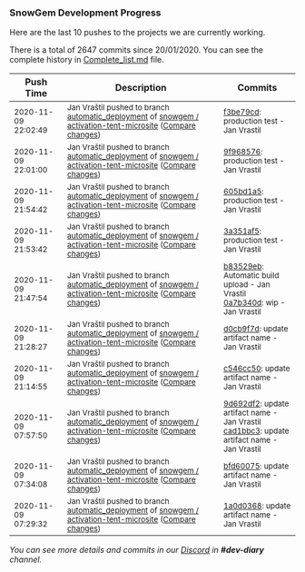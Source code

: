 
### SnowGem Development Progress

Here are the last 10 pushes to the projects we are currently working.

There is a total of 2647 commits since 20/01/2020. You can see the complete history in
 [Complete_list.md](Complete_list.md) file.

| Push Time | Description | Commits |
| --- | --- | --- |
| <sub>2020-11-09 22:02:49</sub> | <sub>Jan Vraštil pushed to branch [automatic\_deployment](https://gitlab.com/snowgem/activation-tent-microsite/commits/automatic_deployment) of [snowgem / activation\-tent\-microsite](https://gitlab.com/snowgem/activation-tent-microsite) ([Compare changes](https://gitlab.com/snowgem/activation-tent-microsite/compare/9f9685764e32cad3646821d18e385a3d1333391e...f3be79cda4b45f0077f10de8228407d46ddf3816))</sub> | <sub>[f3be79cd](https://gitlab.com/snowgem/activation-tent-microsite/-/commit/f3be79cda4b45f0077f10de8228407d46ddf3816): production test - Jan Vrastil</sub> |
| <sub>2020-11-09 22:01:00</sub> | <sub>Jan Vraštil pushed to branch [automatic\_deployment](https://gitlab.com/snowgem/activation-tent-microsite/commits/automatic_deployment) of [snowgem / activation\-tent\-microsite](https://gitlab.com/snowgem/activation-tent-microsite) ([Compare changes](https://gitlab.com/snowgem/activation-tent-microsite/compare/605bd1a525e3a368d8ed7ade70f84482e59c549c...9f9685764e32cad3646821d18e385a3d1333391e))</sub> | <sub>[9f968576](https://gitlab.com/snowgem/activation-tent-microsite/-/commit/9f9685764e32cad3646821d18e385a3d1333391e): production test - Jan Vrastil</sub> |
| <sub>2020-11-09 21:54:42</sub> | <sub>Jan Vraštil pushed to branch [automatic\_deployment](https://gitlab.com/snowgem/activation-tent-microsite/commits/automatic_deployment) of [snowgem / activation\-tent\-microsite](https://gitlab.com/snowgem/activation-tent-microsite) ([Compare changes](https://gitlab.com/snowgem/activation-tent-microsite/compare/3a351af5660ae5e84a3feeb775c29773bd47fb14...605bd1a525e3a368d8ed7ade70f84482e59c549c))</sub> | <sub>[605bd1a5](https://gitlab.com/snowgem/activation-tent-microsite/-/commit/605bd1a525e3a368d8ed7ade70f84482e59c549c): production test - Jan Vrastil</sub> |
| <sub>2020-11-09 21:53:42</sub> | <sub>Jan Vraštil pushed to branch [automatic\_deployment](https://gitlab.com/snowgem/activation-tent-microsite/commits/automatic_deployment) of [snowgem / activation\-tent\-microsite](https://gitlab.com/snowgem/activation-tent-microsite) ([Compare changes](https://gitlab.com/snowgem/activation-tent-microsite/compare/0a7b340d4993c78c44088dea3b2145c7e5548d74...3a351af5660ae5e84a3feeb775c29773bd47fb14))</sub> | <sub>[3a351af5](https://gitlab.com/snowgem/activation-tent-microsite/-/commit/3a351af5660ae5e84a3feeb775c29773bd47fb14): production test - Jan Vrastil</sub> |
| <sub>2020-11-09 21:47:54</sub> | <sub>Jan Vraštil pushed to branch [automatic\_deployment](https://gitlab.com/snowgem/activation-tent-microsite/commits/automatic_deployment) of [snowgem / activation\-tent\-microsite](https://gitlab.com/snowgem/activation-tent-microsite) ([Compare changes](https://gitlab.com/snowgem/activation-tent-microsite/compare/d0cb9f7d81999ea32b5289e419247f6a276b856d...0a7b340d4993c78c44088dea3b2145c7e5548d74))</sub> | <sub>[b83529eb](https://gitlab.com/snowgem/activation-tent-microsite/-/commit/b83529eb15a7aef60472a847b0eb70afb815d36b): Automatic build upload - Jan Vrastil<br>[0a7b340d](https://gitlab.com/snowgem/activation-tent-microsite/-/commit/0a7b340d4993c78c44088dea3b2145c7e5548d74): wip - Jan Vrastil</sub> |
| <sub>2020-11-09 21:28:27</sub> | <sub>Jan Vraštil pushed to branch [automatic\_deployment](https://gitlab.com/snowgem/activation-tent-microsite/commits/automatic_deployment) of [snowgem / activation\-tent\-microsite](https://gitlab.com/snowgem/activation-tent-microsite) ([Compare changes](https://gitlab.com/snowgem/activation-tent-microsite/compare/c546cc5001ccdf4be15cdb363375327ba177ae0a...d0cb9f7d81999ea32b5289e419247f6a276b856d))</sub> | <sub>[d0cb9f7d](https://gitlab.com/snowgem/activation-tent-microsite/-/commit/d0cb9f7d81999ea32b5289e419247f6a276b856d): update artifact name - Jan Vrastil</sub> |
| <sub>2020-11-09 21:14:55</sub> | <sub>Jan Vraštil pushed to branch [automatic\_deployment](https://gitlab.com/snowgem/activation-tent-microsite/commits/automatic_deployment) of [snowgem / activation\-tent\-microsite](https://gitlab.com/snowgem/activation-tent-microsite) ([Compare changes](https://gitlab.com/snowgem/activation-tent-microsite/compare/cad1bbc369467c1ecd669f0bdcd237f6fc66e6a1...c546cc5001ccdf4be15cdb363375327ba177ae0a))</sub> | <sub>[c546cc50](https://gitlab.com/snowgem/activation-tent-microsite/-/commit/c546cc5001ccdf4be15cdb363375327ba177ae0a): update artifact name - Jan Vrastil</sub> |
| <sub>2020-11-09 07:57:50</sub> | <sub>Jan Vraštil pushed to branch [automatic\_deployment](https://gitlab.com/snowgem/activation-tent-microsite/commits/automatic_deployment) of [snowgem / activation\-tent\-microsite](https://gitlab.com/snowgem/activation-tent-microsite) ([Compare changes](https://gitlab.com/snowgem/activation-tent-microsite/compare/bfd6007503588983cb7e57c4f08af62327300577...cad1bbc369467c1ecd669f0bdcd237f6fc66e6a1))</sub> | <sub>[9d692df2](https://gitlab.com/snowgem/activation-tent-microsite/-/commit/9d692df2e3cfd7dc4d9abc4beec032a6aa08e236): update artifact name - Jan Vrastil<br>[cad1bbc3](https://gitlab.com/snowgem/activation-tent-microsite/-/commit/cad1bbc369467c1ecd669f0bdcd237f6fc66e6a1): update artifact name - Jan Vrastil</sub> |
| <sub>2020-11-09 07:34:08</sub> | <sub>Jan Vraštil pushed to branch [automatic\_deployment](https://gitlab.com/snowgem/activation-tent-microsite/commits/automatic_deployment) of [snowgem / activation\-tent\-microsite](https://gitlab.com/snowgem/activation-tent-microsite) ([Compare changes](https://gitlab.com/snowgem/activation-tent-microsite/compare/1a0d0368520e960d627ec518d14328f519cbfbb7...bfd6007503588983cb7e57c4f08af62327300577))</sub> | <sub>[bfd60075](https://gitlab.com/snowgem/activation-tent-microsite/-/commit/bfd6007503588983cb7e57c4f08af62327300577): update artifact name - Jan Vrastil</sub> |
| <sub>2020-11-09 07:29:32</sub> | <sub>Jan Vraštil pushed to branch [automatic\_deployment](https://gitlab.com/snowgem/activation-tent-microsite/commits/automatic_deployment) of [snowgem / activation\-tent\-microsite](https://gitlab.com/snowgem/activation-tent-microsite) ([Compare changes](https://gitlab.com/snowgem/activation-tent-microsite/compare/7d3cd0b71d1436d6b8c883a844d722eb9f64047a...1a0d0368520e960d627ec518d14328f519cbfbb7))</sub> | <sub>[1a0d0368](https://gitlab.com/snowgem/activation-tent-microsite/-/commit/1a0d0368520e960d627ec518d14328f519cbfbb7): update artifact name - Jan Vrastil</sub> |

_You can see more details and commits in our [Discord](https://discord.gg/zumGnbg) in **#dev-diary** channel._
